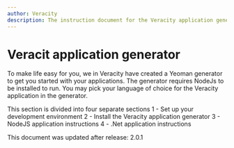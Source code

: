 ```yaml
---
author: Veracity
description: The instruction document for the Veracity application generator
---
```


# Veracit application generator 
To make life easy for you, we in Veracity have created a Yeoman generator to get you started with your applications. The generator requires NodeJs to be installed to run. You may pick your language of choice for the Veracity application in the generator.

This section is divided into four separate sections
1 - Set up your development environment
2 - Install the Veracity application generator
3 - NodeJS application instructions
4 - .Net application instructions

This document was updated after release: 2.0.1


